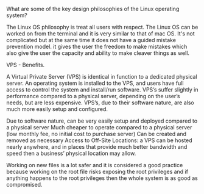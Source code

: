 What are some of the key design philosophies of the Linux operating system?

The Linux OS philosophy is treat all users with respect. 
The Linux OS can be worked on from the terminal and it is very similar to that of 
mac OS. 
It's not complicated but at the same time it does not have a guided mistake
prevention model. it gives the user the freedom to make mistakes which also give the
user the capacity and ability to make cleaver things as well.

VPS - Benefits.

A Virtual Private Server (VPS) is identical in function to a dedicated physical 
server. An operating system is installed to the VPS, and users have full access to 
control the system and install/run software. VPS’s suffer slightly in performance 
compared to a physical server, depending on the user’s needs, but are less 
expensive. VPS’s, due to their software nature, are also much more easily setup and 
configured.

Due to software nature, can be very easily setup and deployed compared to a physical 
server
Much cheaper to operate compared to a physical server (low monthly fee, no initial 
cost to purchase server)
Can be created and removed as necessary
Access to Off-Site Locations: a VPS can be hosted nearly anywhere, and in places 
that provide much better bandwidth and speed then a business’ physical location may 
allow.

 
Working on new files is a lot safer and it is considered a good practice because working on the root file risks exposing the root privileges and if anything happens to the root privileges then the whole system is as good as compromised.